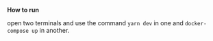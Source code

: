 **How to run**

open two terminals and use the command `yarn dev` in one and `docker-compose up` in another.
